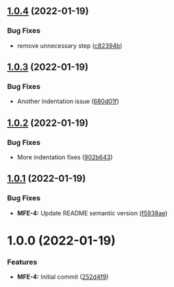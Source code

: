 ## [1.0.4](https://github.com/awazevr/mfe-publish-static-assets-action/compare/v1.0.3...v1.0.4) (2022-01-19)


### Bug Fixes

* remove unnecessary step ([c82394b](https://github.com/awazevr/mfe-publish-static-assets-action/commit/c82394b4c4ae5cf3db4239ceaeb25c2d6d67164d))

## [1.0.3](https://github.com/awazevr/mfe-publish-static-assets-action/compare/v1.0.2...v1.0.3) (2022-01-19)


### Bug Fixes

* Another indentation issue ([680d01f](https://github.com/awazevr/mfe-publish-static-assets-action/commit/680d01f1eedd3c1d2f0676d2d8b9c22e1d39b8e6))

## [1.0.2](https://github.com/awazevr/mfe-publish-static-assets-action/compare/v1.0.1...v1.0.2) (2022-01-19)


### Bug Fixes

* More indentation fixes ([902b643](https://github.com/awazevr/mfe-publish-static-assets-action/commit/902b643430eef52cf2f8bf5e9708a6cf410b2d32))

## [1.0.1](https://github.com/awazevr/mfe-publish-static-assets-action/compare/v1.0.0...v1.0.1) (2022-01-19)


### Bug Fixes

* **MFE-4:** Update README semantic version ([f5938ae](https://github.com/awazevr/mfe-publish-static-assets-action/commit/f5938ae620fe1a881c65bd8e07e54c4f6e438946))

# 1.0.0 (2022-01-19)


### Features

* **MFE-4:** Initial commit ([252d4f9](https://github.com/awazevr/mfe-publish-static-assets-action/commit/252d4f9b6f2465cd8b8b2fff64b2abd0c3c87990))

